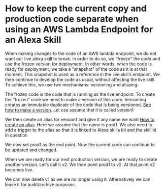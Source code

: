 # How to keep the current copy and production code separate when using an AWS Lambda Endpoint for an Alexa Skill

When making changes to the code of an AWS lambda endpoint, we do not want our live alexa skill to break. In order to do so, we “freeze” the code and use the frozen version for deployment. In other words, when the code is ready for deployment, we take a “snapshot” of the code as it is at that moment. This snapshot is used as a reference in the live skill’s endpoint. We then continue to develop the code as usual, without affecting the live skill. To achieve this, we use two mechanisms: versioning and aliasing.

The frozen code is the code that is running as the live endpoint. To create the “frozen” code we need to make a version of this code. Versioning creates an immutable duplicate of the code that is being versioned. [See how to make a version](how_to_make_a_version.md). Let use assume that it is called version1

We then create an alias for version1 and give it any name we want [How to create an alias](how_to_create_an_alias.md). Here we assume that the name is prod1.  We also need to add a trigger to the alias so that it is linked to Alexa skills kit and the skill id in question <See how to add a trigger to the alias>

We now set prod1 as the end point. <How to include the new endpoint> Now the current code can continue to be updated and changed.

When we are ready for our next production version, we are ready to create another version. Let’s call it v2. We then point prod1 to v2. <How to point the alias to a new version> At that point v2 becomes live.

We can now delete v1 as we are no longer using it. Alternatively we can leave it for audit/archive purposes.
